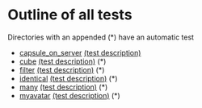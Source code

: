 # Outline of all tests
Directories with an appended (*) have an automatic test

  - [capsule_on_server](./engine/interaction/pick/collision/capsule_on_server?raw=true)  [(test description)](./engine/interaction/pick/collision/capsule_on_server/test.md)
  - [cube](./engine/interaction/pick/collision/cube?raw=true)  [(test description)](./engine/interaction/pick/collision/cube/test.md) (*)
  - [filter](./engine/interaction/pick/collision/filter?raw=true)  [(test description)](./engine/interaction/pick/collision/filter/test.md) (*)
  - [identical](./engine/interaction/pick/collision/identical?raw=true)  [(test description)](./engine/interaction/pick/collision/identical/test.md) (*)
  - [many](./engine/interaction/pick/collision/many?raw=true)  [(test description)](./engine/interaction/pick/collision/many/test.md) (*)
  - [myavatar](./engine/interaction/pick/collision/myavatar?raw=true)  [(test description)](./engine/interaction/pick/collision/myavatar/test.md) (*)
